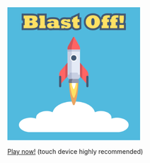 <img src="splash.png" width="300">

[Play now!](//jonashw.github.io/p5js_123_blast_off) (touch device highly recommended)
